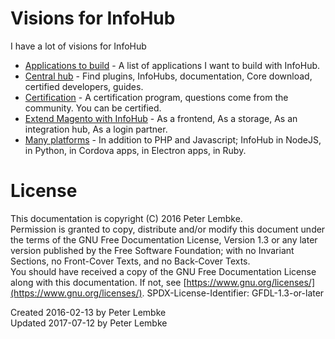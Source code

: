 # Visions for InfoHub
I have a lot of visions for InfoHub  
- [Applications to build](main,main_vision_applications) - A list of applications I want to build with InfoHub.
- [Central hub](main,main_vision_centralhub) - Find plugins, InfoHubs, documentation, Core download, certified developers, guides.
- [Certification](main,main_vision_certification) - A certification program, questions come from the community. You can be certified.
- [Extend Magento with InfoHub](main,main_vision_magento) - As a frontend, As a storage, As an integration hub, As a login partner.
- [Many platforms](main,main_vision_platforms) - In addition to PHP and Javascript; InfoHub in NodeJS, in Python, in Cordova apps, in Electron apps, in Ruby.
        
# License
This documentation is copyright (C) 2016 Peter Lembke.  
Permission is granted to copy, distribute and/or modify this document under the terms of the GNU Free Documentation License, Version 1.3 or any later version published by the Free Software Foundation; with no Invariant Sections, no Front-Cover Texts, and no Back-Cover Texts.  
You should have received a copy of the GNU Free Documentation License along with this documentation. If not, see [https://www.gnu.org/licenses/](https://www.gnu.org/licenses/).  SPDX-License-Identifier: GFDL-1.3-or-later  

Created 2016-02-13 by Peter Lembke  
Updated 2017-07-12 by Peter Lembke  
